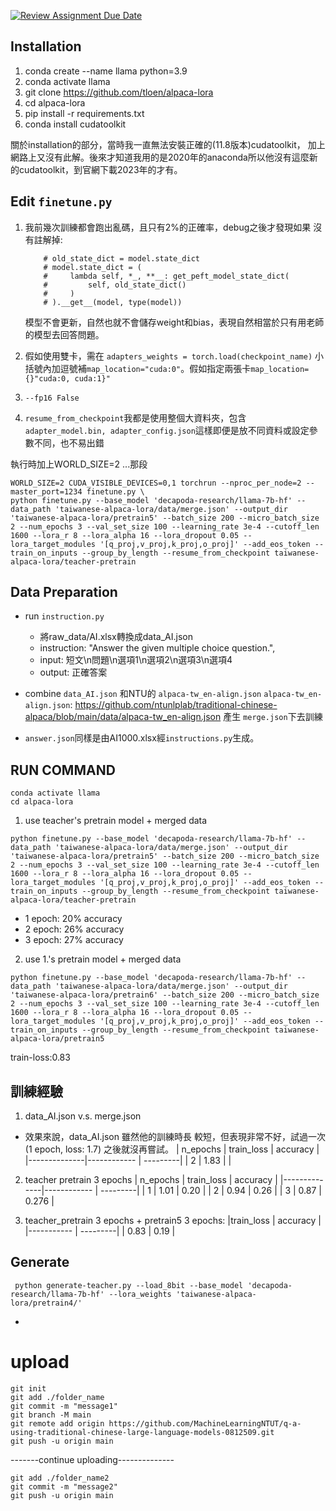 [![Review Assignment Due Date](https://classroom.github.com/assets/deadline-readme-button-24ddc0f5d75046c5622901739e7c5dd533143b0c8e959d652212380cedb1ea36.svg)](https://classroom.github.com/a/u6vAXDAo)
## Installation
1. conda create --name llama python=3.9
2. conda activate llama
3. git clone https://github.com/tloen/alpaca-lora
4. cd alpaca-lora
5. pip install -r requirements.txt
6. conda install cudatoolkit

關於installation的部分，當時我一直無法安裝正確的(11.8版本)cudatoolkit，
加上網路上又沒有此解。後來才知道我用的是2020年的anaconda所以他沒有這麼新的cudatoolkit，到官網下載2023年的才有。

## Edit `finetune.py`
1.  我前幾次訓練都會跑出亂碼，且只有2%的正確率，debug之後才發現如果
    沒有註解掉:
    ```
        # old_state_dict = model.state_dict
        # model.state_dict = (
        #     lambda self, *_, **__: get_peft_model_state_dict(
        #         self, old_state_dict()
        #     )
        # ).__get__(model, type(model))
    ```
    模型不會更新，自然也就不會儲存weight和bias，表現自然相當於只有用老師的模型去回答問題。
2. 假如使用雙卡，需在 `adapters_weights = torch.load(checkpoint_name)`
小括號內加逗號補`map_location="cuda:0"`。假如指定兩張卡`map_location={}"cuda:0, cuda:1}"`

3. `--fp16 False`

4. `resume_from_checkpoint`我都是使用整個大資料夾，包含`adapter_model.bin, adapter_config.json`這樣即便是放不同資料或設定參數不同，也不易出錯


執行時加上WORLD_SIZE=2 ...那段
```
WORLD_SIZE=2 CUDA_VISIBLE_DEVICES=0,1 torchrun --nproc_per_node=2 --master_port=1234 finetune.py \
python finetune.py --base_model 'decapoda-research/llama-7b-hf' --data_path 'taiwanese-alpaca-lora/data/merge.json' --output_dir 'taiwanese-alpaca-lora/pretrain5' --batch_size 200 --micro_batch_size 2 --num_epochs 3 --val_set_size 100 --learning_rate 3e-4 --cutoff_len 1600 --lora_r 8 --lora_alpha 16 --lora_dropout 0.05 --lora_target_modules '[q_proj,v_proj,k_proj,o_proj]' --add_eos_token --train_on_inputs --group_by_length --resume_from_checkpoint taiwanese-alpaca-lora/teacher-pretrain
```

## Data Preparation
- run `instruction.py`
    - 將raw_data/AI.xlsx轉換成data_AI.json
    - instruction: "Answer the given multiple choice question.",
    - input: 短文\n問題\n選項1\n選項2\n選項3\n選項4
    - output: 正確答案


- combine `data_AI.json` 和NTU的 `alpaca-tw_en-align.json`
    `alpaca-tw_en-align.json`: https://github.com/ntunlplab/traditional-chinese-alpaca/blob/main/data/alpaca-tw_en-align.json 
    產生 `merge.json`下去訓練

- `answer.json`同樣是由AI1000.xlsx經`instructions.py`生成。

## RUN COMMAND

```
conda activate llama
cd alpaca-lora
```
1. use teacher's pretrain model + merged data
```
python finetune.py --base_model 'decapoda-research/llama-7b-hf' --data_path 'taiwanese-alpaca-lora/data/merge.json' --output_dir 'taiwanese-alpaca-lora/pretrain5' --batch_size 200 --micro_batch_size 2 --num_epochs 3 --val_set_size 100 --learning_rate 3e-4 --cutoff_len 1600 --lora_r 8 --lora_alpha 16 --lora_dropout 0.05 --lora_target_modules '[q_proj,v_proj,k_proj,o_proj]' --add_eos_token --train_on_inputs --group_by_length --resume_from_checkpoint taiwanese-alpaca-lora/teacher-pretrain
```
- 1 epoch: 20% accuracy
- 2 epoch: 26% accuracy
- 3 epoch: 27% accuracy

2. use 1.'s pretrain model + merged data
```
python finetune.py --base_model 'decapoda-research/llama-7b-hf' --data_path 'taiwanese-alpaca-lora/data/merge.json' --output_dir 'taiwanese-alpaca-lora/pretrain6' --batch_size 200 --micro_batch_size 2 --num_epochs 3 --val_set_size 100 --learning_rate 3e-4 --cutoff_len 1600 --lora_r 8 --lora_alpha 16 --lora_dropout 0.05 --lora_target_modules '[q_proj,v_proj,k_proj,o_proj]' --add_eos_token --train_on_inputs --group_by_length --resume_from_checkpoint taiwanese-alpaca-lora/pretrain5
```

train-loss:0.83
## 訓練經驗
1. data_AI.json v.s. merge.json
- 效果來說，data_AI.json 雖然他的訓練時長
較短，但表現非常不好，試過一次(1 epoch, loss: 1.7) 之後就沒再嘗試。
|  n_epochs    | train_loss  | accuracy |
|--------------|------------ | ---------|
|  2           |   1.83      |      |

2. teacher pretrain 3 epochs
|  n_epochs    | train_loss  | accuracy |
|--------------|------------ | ---------|
|  1           |   1.01      |   0.20   |
|  2           |   0.94      |   0.26   |
|  3           |   0.87      |   0.276  |

3. teacher_pretrain 3 epochs + pretrain5 3 epochs:
|train_loss  | accuracy |
|----------- | ---------|
|   0.83     |    0.19  |

## Generate
```
 python generate-teacher.py --load_8bit --base_model 'decapoda-research/llama-7b-hf' --lora_weights 'taiwanese-alpaca-lora/pretrain4/'
```

- 
# upload
```
git init
git add ./folder_name
git commit -m "message1"
git branch -M main
git remote add origin https://github.com/MachineLearningNTUT/q-a-using-traditional-chinese-large-language-models-0812509.git
git push -u origin main
```

-------continue uploading--------------
```
git add ./folder_name2
git commit -m "message2"
git push -u origin main
```